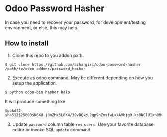 # Odoo Password Hasher

In case you need to recover your password, for development/testing environment, or else, this may help.

## How to install

1. Clone this repo to you addon path.
```
$ git clone https://github.com/azhargiri/odoo-password-hasher /path/to/odoo-addons/password_hasher
```

2. Execute as odoo command. May be different depending on how you setup the application.
```
$ python odoo-bin hasher halo
```
It will produce something like
```
$pbkdf2-sha512$25000$K6XU.j8nZMx5L8X4/39vDQ$zL2gp9nZmsfwLxxAVbjg9.ks0NClUIxn0MvMpa/iTBjSNnAa8BPvgF8cv.Agcw7fzYeJ.a.GZvuSiIB20m4EpA
```

3. Update `password` column table `res_users`. Use your favorite database editor or invoke SQL `update` command.
